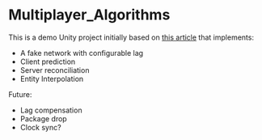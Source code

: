 # Multiplayer_Algorithms

This is a demo Unity project initially based on [this article][article-link] that implements:
- A fake network with configurable lag
- Client prediction
- Server reconciliation
- Entity Interpolation

Future:
- Lag compensation
- Package drop
- Clock sync?

[article-link]: http://www.gabrielgambetta.com/client-server-game-architecture.html